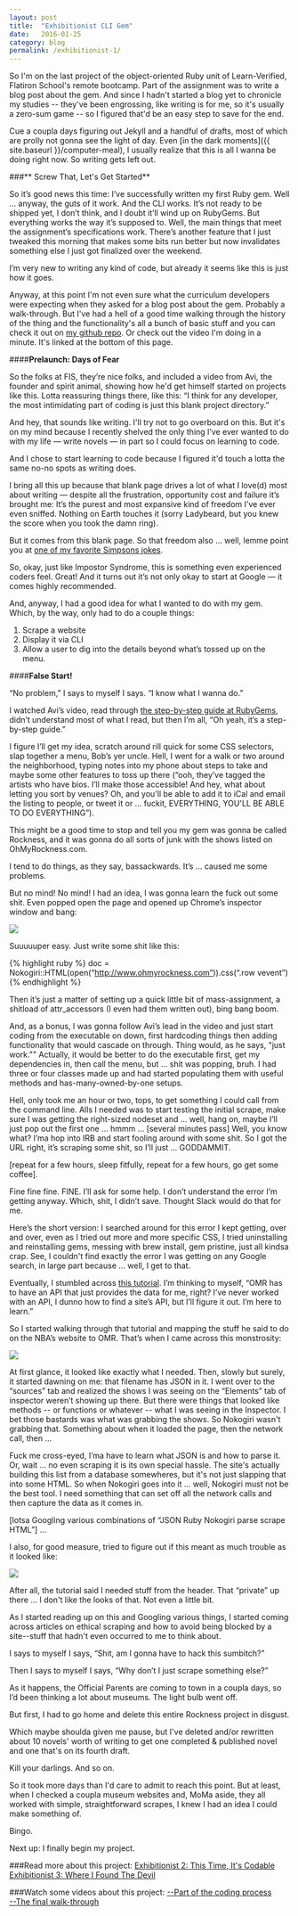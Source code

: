 ```yaml
---
layout: post
title:  "Exhibitionist CLI Gem"
date:   2016-01-25
category: blog
permalink: /exhibitionist-1/
---
```


So I'm on the last project of the object-oriented Ruby unit of Learn-Verified, Flatiron School's remote bootcamp. Part of the assignment was to write a blog post about the gem. And since I hadn't started a blog yet to chronicle my studies -- they've been engrossing, like writing is for me, so it's usually a zero-sum game -- so I figured that'd be an easy step to save for the end. 

Cue a coupla days figuring out Jekyll and a handful of drafts, most of which are prolly not gonna see the light of day. Even [in the dark moments]({{ site.baseurl }}/computer-meal), I usually realize that this is all I wanna be doing right now. So writing gets left out. 

###** Screw That, Let's Get Started** 

So it’s good news this time: I’ve successfully written my first Ruby gem. Well … anyway, the guts of it work. And the CLI works. It’s not ready to be shipped yet, I don’t think, and I doubt it’ll wind up on RubyGems. But everything works the way it’s supposed to. Well, the main things that meet the assignment’s specifications work. There’s another feature that I just tweaked this morning that makes some bits run better but now invalidates something else I just got finalized over the weekend. 

I’m very new to writing any kind of code, but already it seems like this is just how it goes. 

Anyway, at this point I'm not even sure what the curriculum developers were expecting when they asked for a blog post about the gem. Probably a walk-through. But I've had a hell of a good time walking through the history of the thing and the functionality's all a bunch of basic stuff and you can check it out on [my github repo](https://github.com/authorbeard/exhibitionist-cli-gem). Or check out the video I'm doing in a minute. It's linked at the bottom of this page. 

####**Prelaunch: Days of Fear**

So the folks at FIS, they’re nice folks, and included a video from Avi, the founder and spirit animal, showing how he'd get himself started on projects like this. Lotta reassuring things there, like this: “I think for any developer, the most intimidating part of coding is just this blank project directory.” 

And hey, that sounds like writing. I'll try not to go overboard on this. But it's on my mind because I recently shelved the only thing I’ve ever wanted to do with my life — write novels — in part so I could focus on learning to code. 

And I chose to start learning to code because I figured it'd touch a lotta the same no-no spots as writing does.  

I bring all this up because that blank page drives a lot of what I love(d) most about writing — despite all the frustration, opportunity cost and failure it’s brought me: It’s the purest and most expansive kind of freedom I’ve ever even sniffed. Nothing on Earth touches it (sorry Ladybeard, but you knew the score when you took the damn ring). 

But it comes from this blank page. So that freedom also ... well, lemme point you at <a href="https://youtu.be/tPc6qaEQ600">one of my favorite Simpsons jokes</a>. 

So, okay, just like Impostor Syndrome, this is something even experienced coders feel. Great! And it turns out it’s not only okay to start at Google — it comes highly recommended. 

And, anyway, I had a good idea for what I wanted to do with my gem. Which, by the way, only had to do a couple things: 

1. Scrape a website  
2. Display it via CLI   
3. Allow a user to dig into the details beyond what’s tossed up on the menu.  

####**False Start!**

“No problem,” I says to myself I says. “I know what I wanna do.”

I watched Avi’s video, read through <a href="http://guides.rubygems.org/make-your-own-gem/"> the step-by-step guide at RubyGems</a>, didn’t understand most of what I read, but then I’m all, “Oh yeah, it’s a step-by-step guide.” 

I figure I’ll get my idea, scratch around rill quick for some CSS selectors, slap together a menu, Bob’s yer uncle. Hell, I went for a walk or two around the neighborhood, typing notes into my phone about steps to take and maybe some other features to toss up there (“ooh, they’ve tagged the artists who have bios. I’ll make those accessible! And hey, what about letting you sort by venues? Oh, and you'll be able to add it to iCal and email the listing to people, or tweet it or ... fuckit, EVERYTHING, YOU'LL BE ABLE TO DO EVERYTHING”).

This might be a good time to stop and tell you my gem was gonna be called Rockness, and it was gonna do all sorts of junk with the shows listed on OhMyRockness.com. 

I tend to do things, as they say, bassackwards. It’s … caused me some problems. 

But no mind! No mind! I had an idea, I was gonna learn the fuck out some shit. Even popped open the page and opened up Chrome’s inspector window and bang: 


<img src="{{ site.baseurl }}/assets/Rockness inspector.png">


Suuuuuper easy. Just write some shit like this: 

{% highlight ruby %}
doc = Nokogiri::HTML(open(“http://www.ohmyrockness.com”)).css(“.row vevent”)
{% endhighlight %}

Then it’s just a matter of setting up a quick little bit of mass-assignment, a shitload of attr_accessors (I even had them written out), bing bang boom. 

And, as a bonus, I was gonna follow Avi’s lead in the video and just start coding from the executable on down, first hardcoding things then adding functionality that would cascade on through. Thing would, as he says, "just work."" Actually, it would be better to do the executable first, get my dependencies in, then call the menu, but … shit was popping, bruh. I had three or four classes made up and had started populating them with useful methods and has-many-owned-by-one setups. 

Hell, only took me an hour or two, tops, to get something I could call from the command line. Alls I needed was to start testing the initial scrape, make sure I was getting the right-sized nodeset and … well, hang on, maybe I’ll just pop out the first one … hmmm … [several minutes pass] Well, you know what? I’ma hop into IRB and start fooling around with some shit. So I got the URL right, it’s scraping some shit, so I’ll just … GODDAMMIT. 

[repeat for a few hours, sleep fitfully, repeat for a few hours, go get some coffee]. 

Fine fine fine. FINE. I’ll ask for some help. I don’t understand the error I’m getting anyway. Which, shit, I didn’t save. Thought Slack would do that for me. 

Here’s the short version: I searched around for this error I kept getting, over and over, even as I tried out more and more specific CSS, I tried uninstalling and reinstalling gems, messing with brew install, gem pristine, just all kindsa crap. See, I couldn't find exactly the error I was getting on any Google search, in large part because ... well, I get to that. 

Eventually, I stumbled across [this tutorial](http://www.gregreda.com/2015/02/15/web-scraping-finding-the-api/). I’m thinking to myself, “OMR has to have an API that just provides the data for me, right? I’ve never worked with an API, I dunno how to find a site’s API, but I’ll figure it out. I’m here to learn.”

So I started walking through that tutorial and mapping the stuff he said to do on the NBA’s website to OMR. That’s when I came across this monstrosity: 


<img src="{{ site.baseurl }}/assets/Rockness JSON network call.png">


At first glance, it looked like exactly what I needed. Then, slowly but surely, it started dawning on me: that filename has JSON in it. I went over to the “sources” tab and realized the shows I was seeing on the “Elements” tab of inspector weren’t showing up there. But there were things that looked like methods -- or functions or whatever -- what I was seeing in the Inspector. I bet those bastards was what was grabbing the shows. So Nokogiri wasn't grabbing that. Something about when it loaded the page, then the network call, then ... 

Fuck me cross-eyed, I’ma have to learn what JSON is and how to parse it. Or, wait ... no even scraping it is its own special hassle. The site's actually building this list from a database somewheres, but it's not just slapping that into some HTML. So when Nokogiri goes into it ... well, Nokogiri must not be the best tool. I need something that can set off all the network calls and then capture the data as it comes in.  

[lotsa Googling various combinations of “JSON Ruby Nokogiri parse scrape HTML”] ...

I also, for good measure, tried to figure out if this meant as much trouble as it looked like: 

<img src="{{ site.baseurl }}/assets/Rockness header.png">

After all, the tutorial said I needed stuff from the header. That “private” up there ... I don't like the looks of that. Not even a little bit.  

As I started reading up on this and Googling various things, I started coming across articles on ethical scraping and how to avoid being blocked by a site--stuff that hadn't even occurred to me to think about. 

I says to myself I says, “Shit, am I gonna have to hack this sumbitch?”

Then I says to myself I says, “Why don’t I just scrape something else?”

As it happens, the Official Parents are coming to town in a coupla days, so I’d been thinking a lot about museums. The light bulb went off. 

But first, I had to go home and delete this entire Rockness project in disgust. 

Which maybe shoulda given me pause, but I've deleted and/or rewritten about 10 novels' worth of writing to get one completed & published novel and one that's on its fourth draft. 

Kill your darlings. And so on. 

So it took more days than I'd care to admit to reach this point. But at least, when I checked a coupla museum websites and, MoMa aside, they all worked with simple, straightforward scrapes, I knew I had an idea I could make something of. 

Bingo. 

Next up: I finally begin my project. 

###Read more about this project: 
<a href="{{ site.baseurl }}/exhibitionist-2/">Exhibitionist 2: This Time, It's Codable</a>  
<a href="{{ site.baseurl }}/exhibitionist-3">Exhibitionist 3: Where I Found The Devil</a>

###Watch some videos about this project: 
[--Part of the coding process](https://youtu.be/YSzna66G41E)  
[--The final walk-through](https://youtu.be/xLfatZOHAPE)